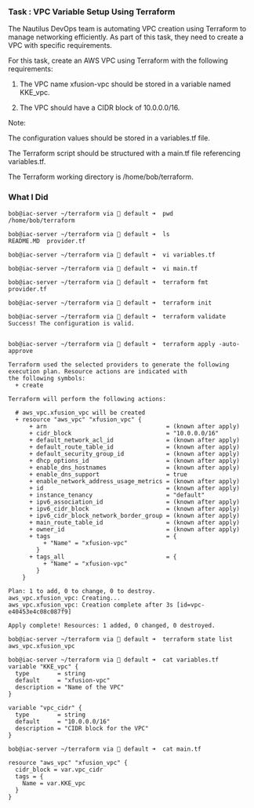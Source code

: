 ### Task : VPC Variable Setup Using Terraform

The Nautilus DevOps team is automating VPC creation using Terraform to manage networking efficiently. As part of this task, they need to create a VPC with specific requirements.

For this task, create an AWS VPC using Terraform with the following requirements:

1. The VPC name xfusion-vpc should be stored in a variable named KKE_vpc.

2. The VPC should have a CIDR block of 10.0.0.0/16.

Note:

The configuration values should be stored in a variables.tf file.

The Terraform script should be structured with a main.tf file referencing variables.tf.

The Terraform working directory is /home/bob/terraform.

### What I Did
```
bob@iac-server ~/terraform via 💠 default ➜  pwd
/home/bob/terraform

bob@iac-server ~/terraform via 💠 default ➜  ls
README.MD  provider.tf

bob@iac-server ~/terraform via 💠 default ➜  vi variables.tf

bob@iac-server ~/terraform via 💠 default ➜  vi main.tf

bob@iac-server ~/terraform via 💠 default ➜  terraform fmt
provider.tf

bob@iac-server ~/terraform via 💠 default ➜  terraform init

bob@iac-server ~/terraform via 💠 default ➜  terraform validate
Success! The configuration is valid.


bob@iac-server ~/terraform via 💠 default ➜  terraform apply -auto-approve

Terraform used the selected providers to generate the following execution plan. Resource actions are indicated with
the following symbols:
  + create

Terraform will perform the following actions:

  # aws_vpc.xfusion_vpc will be created
  + resource "aws_vpc" "xfusion_vpc" {
      + arn                                  = (known after apply)
      + cidr_block                           = "10.0.0.0/16"
      + default_network_acl_id               = (known after apply)
      + default_route_table_id               = (known after apply)
      + default_security_group_id            = (known after apply)
      + dhcp_options_id                      = (known after apply)
      + enable_dns_hostnames                 = (known after apply)
      + enable_dns_support                   = true
      + enable_network_address_usage_metrics = (known after apply)
      + id                                   = (known after apply)
      + instance_tenancy                     = "default"
      + ipv6_association_id                  = (known after apply)
      + ipv6_cidr_block                      = (known after apply)
      + ipv6_cidr_block_network_border_group = (known after apply)
      + main_route_table_id                  = (known after apply)
      + owner_id                             = (known after apply)
      + tags                                 = {
          + "Name" = "xfusion-vpc"
        }
      + tags_all                             = {
          + "Name" = "xfusion-vpc"
        }
    }

Plan: 1 to add, 0 to change, 0 to destroy.
aws_vpc.xfusion_vpc: Creating...
aws_vpc.xfusion_vpc: Creation complete after 3s [id=vpc-e40453e4c08c087f9]

Apply complete! Resources: 1 added, 0 changed, 0 destroyed.

bob@iac-server ~/terraform via 💠 default ➜  terraform state list
aws_vpc.xfusion_vpc

bob@iac-server ~/terraform via 💠 default ➜  cat variables.tf 
variable "KKE_vpc" {
  type        = string
  default     = "xfusion-vpc"
  description = "Name of the VPC"
}

variable "vpc_cidr" {
  type        = string
  default     = "10.0.0.0/16"
  description = "CIDR block for the VPC"
}

bob@iac-server ~/terraform via 💠 default ➜  cat main.tf 

resource "aws_vpc" "xfusion_vpc" {
  cidr_block = var.vpc_cidr
  tags = {
    Name = var.KKE_vpc
  }
}
```
